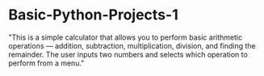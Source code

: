 # Basic-Python-Projects-1
"This is a simple calculator that allows you to perform basic arithmetic operations — addition, subtraction, multiplication, division, and finding the remainder. The user inputs two numbers and selects which operation to perform from a menu."
